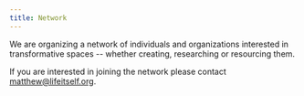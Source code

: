 ```yaml
---
title: Network
---
```

We are organizing a network of individuals and organizations interested in transformative spaces -- whether creating, researching or resourcing them.

If you are interested in joining the network please contact matthew@lifeitself.org.